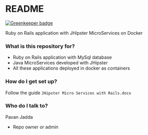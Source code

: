 # README #

[![Greenkeeper badge](https://badges.greenkeeper.io/pavankjadda/RubyOnRails-JHipster-Docker.svg)](https://greenkeeper.io/)

Ruby on Rails application with JHipster MicroServices on Docker

### What is this repository for? ###

* Ruby on Rails application with MySql database
* Java MicroServices developed with JHipster
* All these applications deployed in docker as containers

### How do I get set up? ###

Follow the guide `JHipster Micro Services with Rails.docx`


### Who do I talk to? ###
Pavan Jadda
* Repo owner or admin
